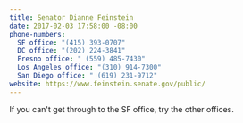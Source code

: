 ```yaml
---
title: Senator Dianne Feinstein
date: 2017-02-03 17:58:00 -08:00
phone-numbers:
  SF office: "(415) 393-0707"
  DC office: "(202) 224-3841"
  Fresno office: " (559) 485-7430"
  Los Angeles office: "(310) 914-7300"
  San Diego office: " (619) 231-9712"
website: https://www.feinstein.senate.gov/public/
---
```


If you can't get through to the SF office, try the other offices.
